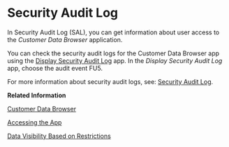 <!-- loiod2167ac990c64ec5b04617a0abd9d056 -->

# Security Audit Log

In Security Audit Log \(SAL\), you can get information about user access to the *Customer Data Browser* application.

You can check the security audit logs for the Customer Data Browser app using the [Display Security Audit Log](../50-administration-and-ops/display-security-audit-log-7eed4ab.md) app. In the *Display Security Audit Log* app, choose the audit event FU5.

For more information about security audit logs, see: [Security Audit Log](https://help.sap.com/docs/SAP_S4HANA_CLOUD/55a7cb346519450cb9e6d21c1ecd6ec1/ebbbc901f3b6411c8c2ed87e7a4ed71d.html).

**Related Information**  


[Customer Data Browser](customer-data-browser-c570bf8.md)

[Accessing the App](accessing-the-app-dce4f9a.md "")

[Data Visibility Based on Restrictions](data-visibility-based-on-restrictions-15fb03d.md "")

